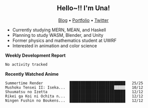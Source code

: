<h2 align="center">
  Hello~!! I'm Una!
</h2>

<p align="center">
  <a href="https://anarchy.website/">Blog</a> &bull;
  <a href="https://una-ada.github.io/">Portfolio</a> &bull;
  <a href="https://twitter.com/xn__z7x">Twitter</a>
</p>

- Currently studying MERN, MEAN, and Haskell
- Planning to study WASM, Blender, and Unity
- Former physics and mathematics student at UWRF
- Interested in animation and color science

**Weekly Development Report**

<!--START_SECTION:waka-->

```txt
No activity tracked
```

<!--END_SECTION:waka-->

**Recently Watched Anime**

<!-- RECENT-ANIME:START -->

    Summertime Render            █████████████████████████   25/25
    Mushoku Tensei II: Iseka...  ████████████████████░░░░░   10/12
    Shuumatsu no Izetta          █████████████████████████   12/12
    Rikei ga Koi ni Ochita n...  █████████████████████████   12/12
    Ningen Fushin no Boukens...  █████████████████████████   12/12
<!-- RECENT-ANIME:END -->
